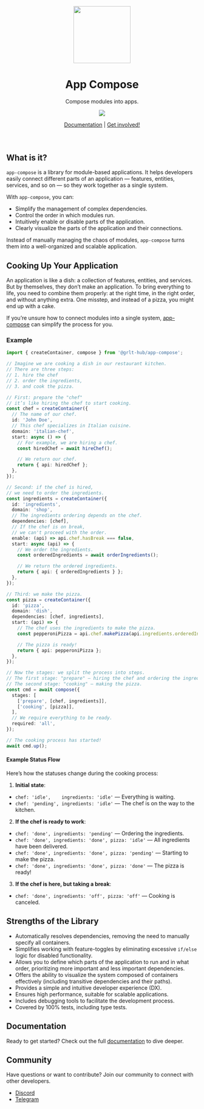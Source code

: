 <p align="center">
<a href="https://grlt-hub.github.io/app-compose/">
<img src="https://github.com/user-attachments/assets/b9f87cf8-5af1-410b-8125-28689e668d47" height="150">
</a>
</p>
<h1 align="center">
App Compose
</h1>
<p align="center">
Compose modules into apps.
<p>
<p align="center">
  <a href="https://www.npmjs.com/package/@grlt-hub/app-compose"><img src="https://img.shields.io/npm/v/@grlt-hub/app-compose?color=729B1B&label="></a>
<p>

<p align="center">
 <a href="https://grlt-hub.github.io/app-compose/">Documentation</a> | <a href="https://discord.gg/ajv8eHzm">Get involved!</a>
</p>

<h4 align="center">

</h4>
<br>

## What is it?

`app-compose` is a library for module-based applications.
It helps developers easily connect different parts of an application — features, entities, services, and so on — so they work together as a single system.

With `app-compose`, you can:

- Simplify the management of complex dependencies.
- Control the order in which modules run.
- Intuitively enable or disable parts of the application.
- Clearly visualize the parts of the application and their connections.

Instead of manually managing the chaos of modules, `app-compose` turns them into a well-organized and scalable application.

## Cooking Up Your Application

An application is like a dish: a collection of features, entities, and services. But by themselves, they don’t make an application.
To bring everything to life, you need to combine them properly: at the right time, in the right order, and without anything extra.
One misstep, and instead of a pizza, you might end up with a cake.

If you’re unsure how to connect modules into a single system, [app-compose](https://grlt-hub.github.io/app-compose/) can simplify the process for you.

### Example

```ts
import { createContainer, compose } from '@grlt-hub/app-compose';

// Imagine we are cooking a dish in our restaurant kitchen.
// There are three steps:
// 1. hire the chef
// 2. order the ingredients,
// 3. and cook the pizza.

// First: prepare the "chef"
// it’s like hiring the chef to start cooking.
const chef = createContainer({
  // The name of our chef.
  id: 'John Doe',
  // This chef specializes in Italian cuisine.
  domain: 'italian-chef',
  start: async () => {
    // For example, we are hiring a chef.
    const hiredChef = await hireChef();

    // We return our chef.
    return { api: hiredChef };
  },
});

// Second: if the chef is hired,
// we need to order the ingredients.
const ingredients = createContainer({
  id: 'ingredients',
  domain: 'shop',
  // The ingredients ordering depends on the chef.
  dependencies: [chef],
  // If the chef is on break,
  // we can't proceed with the order.
  enable: (api) => api.chef.hasBreak === false,
  start: async (api) => {
    // We order the ingredients.
    const orderedIngredients = await orderIngredients();

    // We return the ordered ingredients.
    return { api: { orderedIngredients } };
  },
});

// Third: we make the pizza.
const pizza = createContainer({
  id: 'pizza',
  domain: 'dish',
  dependencies: [chef, ingredients],
  start: (api) => {
    // The chef uses the ingredients to make the pizza.
    const pepperoniPizza = api.chef.makePizza(api.ingredients.orderedIngredients);

    // The pizza is ready!
    return { api: pepperoniPizza };
  },
});

// Now the stages: we split the process into steps.
// The first stage: "prepare" — hiring the chef and ordering the ingredients.
// The second stage: "cooking" — making the pizza.
const cmd = await compose({
  stages: [
    ['prepare', [chef, ingredients]],
    ['cooking', [pizza]],
  ],
  // We require everything to be ready.
  required: 'all',
});

// The cooking process has started!
await cmd.up();
```

#### Example Status Flow

Here’s how the statuses change during the cooking process:

1. **Initial state**:

- `chef: 'idle',    ingredients: 'idle'` — Everything is waiting.
- `chef: 'pending', ingredients: 'idle'` — The chef is on the way to the kitchen.

2. **If the chef is ready to work**:

- `chef: 'done', ingredients: 'pending'` — Ordering the ingredients.
- `chef: 'done', ingredients: 'done', pizza: 'idle'` — All ingredients have been delivered.
- `chef: 'done', ingredients: 'done', pizza: 'pending'` — Starting to make the pizza.
- `chef: 'done', ingredients: 'done', pizza: 'done'` — The pizza is ready!

3. **If the chef is here, but taking a break**:

- `chef: 'done', ingredients: 'off', pizza: 'off'` — Cooking is canceled.

## Strengths of the Library

- Automatically resolves dependencies, removing the need to manually specify all containers.
- Simplifies working with feature-toggles by eliminating excessive `if/else` logic for disabled functionality.
- Allows you to define which parts of the application to run and in what order, prioritizing more important and less important dependencies.
- Offers the ability to visualize the system composed of containers effectively (including transitive dependencies and their paths).
- Provides a simple and intuitive developer experience (DX).
- Ensures high performance, suitable for scalable applications.
- Includes debugging tools to facilitate the development process.
- Covered by 100% tests, including type tests.

## Documentation

Ready to get started? Check out the full [documentation](https://grlt-hub.github.io/app-compose/) to dive deeper.

## Community

Have questions or want to contribute? Join our community to connect with other developers.

- [Discord](https://discord.gg/ajv8eHzm)
- [Telegram](https://t.me/grlt_hub_app_compose)
